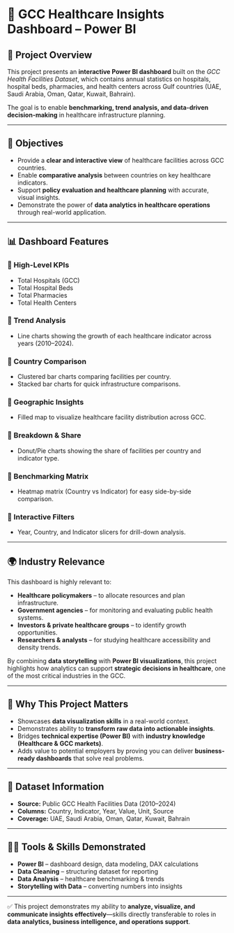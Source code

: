 # 🏥 GCC Healthcare Insights Dashboard – Power BI

## 📌 Project Overview

This project presents an **interactive Power BI dashboard** built on the *GCC Health Facilities Dataset*, which contains annual statistics on hospitals, hospital beds, pharmacies, and health centers across Gulf countries (UAE, Saudi Arabia, Oman, Qatar, Kuwait, Bahrain).

The goal is to enable **benchmarking, trend analysis, and data-driven decision-making** in healthcare infrastructure planning.

---

## 🎯 Objectives

* Provide a **clear and interactive view** of healthcare facilities across GCC countries.
* Enable **comparative analysis** between countries on key healthcare indicators.
* Support **policy evaluation and healthcare planning** with accurate, visual insights.
* Demonstrate the power of **data analytics in healthcare operations** through real-world application.

---

## 📊 Dashboard Features

### 🔹 High-Level KPIs

* Total Hospitals (GCC)
* Total Hospital Beds
* Total Pharmacies
* Total Health Centers

### 🔹 Trend Analysis

* Line charts showing the growth of each healthcare indicator across years (2010–2024).

### 🔹 Country Comparison

* Clustered bar charts comparing facilities per country.
* Stacked bar charts for quick infrastructure comparisons.

### 🔹 Geographic Insights

* Filled map to visualize healthcare facility distribution across GCC.

### 🔹 Breakdown & Share

* Donut/Pie charts showing the share of facilities per country and indicator type.

### 🔹 Benchmarking Matrix

* Heatmap matrix (Country vs Indicator) for easy side-by-side comparison.

### 🔹 Interactive Filters

* Year, Country, and Indicator slicers for drill-down analysis.

---

## 🌍 Industry Relevance

This dashboard is highly relevant to:

* **Healthcare policymakers** – to allocate resources and plan infrastructure.
* **Government agencies** – for monitoring and evaluating public health systems.
* **Investors & private healthcare groups** – to identify growth opportunities.
* **Researchers & analysts** – for studying healthcare accessibility and density trends.

By combining **data storytelling** with **Power BI visualizations**, this project highlights how analytics can support **strategic decisions in healthcare**, one of the most critical industries in the GCC.

---

## 🚀 Why This Project Matters

* Showcases **data visualization skills** in a real-world context.
* Demonstrates ability to **transform raw data into actionable insights**.
* Bridges **technical expertise (Power BI)** with **industry knowledge (Healthcare & GCC markets)**.
* Adds value to potential employers by proving you can deliver **business-ready dashboards** that solve real problems.

---

## 📂 Dataset Information

* **Source:** Public GCC Health Facilities Data (2010–2024)
* **Columns:** Country, Indicator, Year, Value, Unit, Source
* **Coverage:** UAE, Saudi Arabia, Oman, Qatar, Kuwait, Bahrain

---

## 🧑‍💻 Tools & Skills Demonstrated

* **Power BI** – dashboard design, data modeling, DAX calculations
* **Data Cleaning** – structuring dataset for reporting
* **Data Analysis** – healthcare benchmarking & trends
* **Storytelling with Data** – converting numbers into insights

---

✅ This project demonstrates my ability to **analyze, visualize, and communicate insights effectively**—skills directly transferable to roles in **data analytics, business intelligence, and operations support**.


